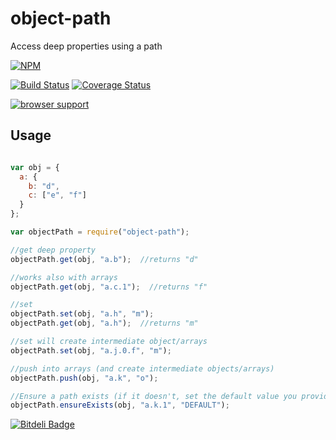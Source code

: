 

object-path
===========

Access deep properties using a path

[![NPM](https://nodei.co/npm/object-path.png?downloads=true)](https://nodei.co/npm/object-path/)

[![Build Status](https://travis-ci.org/mariocasciaro/object-path.png)](https://travis-ci.org/mariocasciaro/object-path)
[![Coverage Status](https://coveralls.io/repos/mariocasciaro/object-path/badge.png)](https://coveralls.io/r/mariocasciaro/object-path)

[![browser support](https://ci.testling.com/mariocasciaro/object-path.png)](http://ci.testling.com/mariocasciaro/object-path)

## Usage

```javascript

var obj = {
  a: {
    b: "d",
    c: ["e", "f"]
  }
};

var objectPath = require("object-path");

//get deep property
objectPath.get(obj, "a.b");  //returns "d"

//works also with arrays
objectPath.get(obj, "a.c.1");  //returns "f"

//set
objectPath.set(obj, "a.h", "m");
objectPath.get(obj, "a.h");  //returns "m"

//set will create intermediate object/arrays
objectPath.set(obj, "a.j.0.f", "m");

//push into arrays (and create intermediate objects/arrays)
objectPath.push(obj, "a.k", "o");

//Ensure a path exists (if it doesn't, set the default value you provide)
objectPath.ensureExists(obj, "a.k.1", "DEFAULT");


```


[![Bitdeli Badge](https://d2weczhvl823v0.cloudfront.net/mariocasciaro/object-path/trend.png)](https://bitdeli.com/free "Bitdeli Badge")